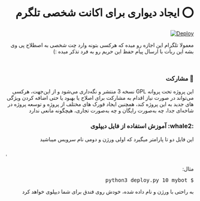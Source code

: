 <h1 style="text-align: right;direction: rtl;" dir="rtl">⭕️ ایجاد دیواری برای اکانت شخصی تلگرم</h1>
<div align="right">
<a href="https://heroku.com/deploy">
  <img src="https://www.herokucdn.com/deploy/button.svg" alt="Deploy">
</a>
  </div>
<p style="text-align: right;direction: rtl;" dir="rtl">معمولا تلگرام این اجازه رو میده که هرکسی بتونه وارد چت شخصی به اصطلاح پی وی بشه این ربات با ارسال پیام حفظ این حریم رو
  به فرد تذکر میده :)</p>
<br>

<h3 dir="rtl" style="text-align: right;direction: rtl;">🤝 مشارکت</h3>
<p dir="rtl" style="text-align: right;direction: rtl;">این پروژه تحت پروانه GPL نسخه 3 منتشر و نگه‌داری می‌شود و از این‌جهت، هرکسی می‌تواند در صورت نیاز اقدام به مشارکت برای اصلاح یا بهبود یا حتی اضافه کردن ویژگی های جدید به این پروژه کند، همچنین ایجاد فورک های مختلف از پروژه و توسعه پروژه در شاخه‌ای جدا، چه به‌صورت رایگان و چه به‌صورت تجاری، هیچگونه مانعی ندارد</p>
<h3 dir="rtl" style="text-align: right;direction: rtl;">:whale2: آموزش استفاده از فایل دیپلوی</h3>
<p dir="rtl" style="text-align: right;direction: rtl;">
این فایل دو تا پارامتر میگیرد که اولی ورژن و دومی نام سرویس میباشید</p>
<br>
ٰ<p dir="rtl" style="text-align: right;direction: rtl;">مثال:
</p>
<pre dir="rtl" style="text-align: right;direction: rtl;">$ python3 deploy.py 10 mybot</pre>
<p dir="rtl" style="text-align: right;direction: rtl;">
به راحتی با ورژن و نام داده شده، خودش روی فندق برای شما دیپلوی خواهد کرد</p>
